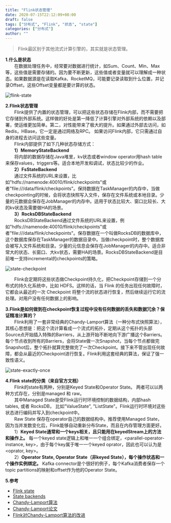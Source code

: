 ```yaml
---
title: "Flink状态管理"
date: 2020-07-15T22:12:09+08:00
draft: false
tags: ["分布式", "Flink", "状态", "state"]
categories: ["分布式"]
author: ""
---
```


> Flink最区别于其他流式计算引擎的，其实就是状态管理。

**1.什么是状态**  
　　在数据处理任务中，经常要对数据进行统计，如Sum、Count、Min、Max等，这些值是需要存储的。因为要不断更新，这些值或者变量就可以理解成一种状态。如果数据源是在读取Kafka、RocketMQ，可能要记录读取到什么位置，并记录Offset，这些Offset变量都是要计算的状态。   

![flink-state](../../static/img/20210306/flink-state.png)

**2.Flink状态管理**  
　　Flink提供了内置的状态管理，可以把这些状态存储在Flink内部，而不需要把它存储到外部系统。这样做的好处是第一降低了计算引擎对外部系统的依赖以及部署，使运维更加简单。第二，对性能带来了极大的提升。如果通过外部去访问，如 Redis，HBase，它一定是通过网络及RPC。 如果访问Flink内部，它只需通过自身的进程去访问这些变量。  
　　Flink内部提供了如下几种状态存储方式：  
　　**1）MemoryStateBackend**  
　　将内部的数据存储在Java堆里，kv状态或者window operator用hash table来保存values，triggers等。适合本地开发和调试，状态比较少的作业。  
　　**2）FsStateBackend**  
　　通过文件系统的URL来设置，比如"hdfs://namenode:40010/flink/checkpoints"或者"file:///data/flink/checkpoints"。保持数据在TaskManager的内存中，当做checkpointing的时候，会将状态快照写入文件，保存在文件系统或本地目录。少量的元数据会保存在JobManager的内存中。适用于状态比较大、窗口比较长、大的kv状态及需要做HA的场景。  
　　**3）RocksDBStateBackend**  
　　RocksDBStateBackend通过文件系统的URL来设置，例如"hdfs://namenode:40010/flink/checkpoints"或者"file:///data/flink/checkpoints"。保存数据在一个叫做RocksDB的数据库中，这个数据库保存在TaskManager的数据目录中。当做checkpoint时，整个数据库会被写入文件系统和目录。少量的元信息会保存在JobManager的内存中。适合非常大的状态、长窗口、大kv状态，需要HA的场景。RocksDBStateBackend是目前唯一支持incremental的checkpoints的策略。  

![state-checkpoint](../../static/img/20210306/state-checkpoint.png)

　　Flink会定期将这些状态做Checkpoint持久化，把Checkpoint存储到一个分布式的持久化系统中，比如 HDFS。这样的话，当 Flink 的任务出现任何故障时，它都会从最近的一次 Checkpoint 将整个流的状态进行恢复，然后继续运行它的流处理。对用户没有任何数据上的影响。

**3.Flink是如何做到在checkpoint恢复过程中没有任何数据的丢失和数据冗余？保证精准计算的？**  
　　Flink利用了一套非常经典的Chandy-Lamport算法（一种分布式快照算法），其核心思想是：把这个流计算看成一个流式的拓扑，定期从这个拓扑的头部Source点开始插入特殊的Barriers，从上游开始不断地向下游广播这个Barriers。每个节点收到所有的Barriers，会将State做一次Snapshot，当每个节点都做完Snapshot后，整个拓扑就算完整做完了一次Checkpoint。接下来不管出现任何故障，都会从最近的Checkpoint进行恢复。Flink利用这套经典的算法，保证了强一致性语义。

![state-exactly-once](../../static/img/20210306/state-exactly-once.png)

**4.Flink state的分类（来自官方文档）**  
　　Flink的state有两种，分别是Keyed State和Operator State。 两者可以以两种方式存在，分别是managed 和 raw。  
　　其中Managed State是受Flink运行时环境控制的数据结构，内部hash tables, 或者 RocksDB， 比如"ValueState",  "ListState"。Flink运行时环境对这些状态进行编码并写入到checkpoint中。  
　　Raw State 保存在operator自己的数据结构中。推荐使用Managed State，因为当并发数变化后，Flink能够自动重新分布State，而且在内存管理方面更好。  
　　1）**Keyed State通常和一个keys相关，且只能用在keyedStream上的方法和操作上。** 每一个keyed state逻辑上和唯一一个组合绑定，<parallel-operator-instance, key>，由于每个key属于唯一一个keyed oprator，因此也可以认为是 <oprator, key>。  
　　2）**Operator State, Operator State（非keyed State），每个操作状态和一个操作实例绑定。** Kafka connector是个很好的例子，每个Kafka消费者保存一个topic partitions的映射和offset作为他的Operator State。  

**5.参考**

* [Flink state](https://ci.apache.org/projects/flink/flink-docs-stable/dev/stream/state/state.html)
* [State backends](https://www.jianshu.com/p/9fac80afff2c)
* [Chandy-Lamport算法](https://yq.aliyun.com/articles/688764)
* [Chandy-Lamport论文](https://lamport.azurewebsites.net/pubs/chandy.pdf)
* [Flink对Chandy-Lamport算法的改进](http://kth.diva-portal.org/smash/get/diva2:827567/FULLTEXT01.pdf)